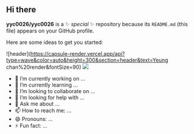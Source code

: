 ## Hi there


**yyc0026/yyc0026** is a ✨ _special_ ✨ repository because its `README.md` (this file) appears on your GitHub profile.

Here are some ideas to get you started:

![header](https://capsule-render.vercel.app/api?type=wave&color=auto&height=300&section=header&text=Yeung chan%20render&fontSize=90)
<img src="https://capsule-render.vercel.app/api?
type=wave&color=auto&height=300&section=header&text=Yeung chan%20render&fontSize=90" />



- 🔭 I’m currently working on ...
- 🌱 I’m currently learning ...
- 👯 I’m looking to collaborate on ...
- 🤔 I’m looking for help with ...
- 💬 Ask me about ...
- 📫 How to reach me: ...
- 😄 Pronouns: ...
- ⚡ Fun fact: ...
